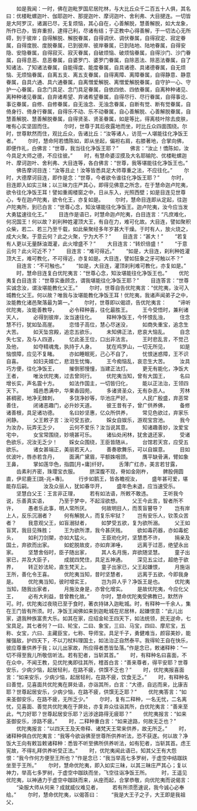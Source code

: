 <!-- { "loadSidebar": true } -->
　　如是我闻：一时，佛在迦毗罗国尼居陀林，与大比丘众千二百五十人俱，其名曰：优楼毗螺迦叶、伽耶迦叶、那提迦叶、摩诃迦叶、舍利弗、大目揵连。一切皆是大阿罗汉，诸漏已尽，无复烦恼，其心自在，心善解脱，慧善解脱，如大龙象，所作已办，皆弃重担，逮得己利，尽诸有结；于正教中心得善解，于一切法心无所碍，到于彼岸；自得解脱、解脱眷属，自得调伏、调伏眷属，自得寂定、寂定眷属，自得度脱、度脱眷属，已到彼岸、彼岸眷属，已到陆地、陆地眷属，自得安隐、安隐眷属，自得寂灭、寂灭眷属，自破烦恼、破烦恼眷属，自得沙门、沙门眷属，自得息恶、息恶眷属，自婆罗门、婆罗门眷属，自除恶法、除恶法眷属，自了知诸法、了知诸法眷属，自能得度、能度眷属，自具诸德、具诸德眷属，自无烦恼、无烦恼眷属，自离五支、离五支眷属，自得离障、离障眷属，自得静意、静意眷属，自具六通、具六通眷属，自离憎爱解脱、离憎爱解脱眷属，自守护一心、守护一心眷属，自念门具足、念门具足眷属，自依四依、四依眷属，自离种种诸见、离种种诸见眷属，自弃诸希望、弃诸希望眷属，自得尽行、尽行眷属，自得事讫、事讫眷属，自修、自修眷属，自无浊念、无浊念眷属，自断有觉、断有觉眷属，自倚身行、倚身行眷属，自得乐不动、乐不动眷属，自心善解脱、心善解脱眷属，自慧善解脱、慧善解脱眷属，自得贤圣、贤圣眷属，如是等比，得离枝叶除去皮肤，唯有心实坚固而住。
　　尔时，世尊于其后夜露地而坐，时比丘众四面围绕。尔时，世尊默然而住，观比丘众，告诸比丘：“汝等诸人，访觅一人堪能往化净饭王者。”
　　尔时，慧命阿若憍陈如，即从坐起，偏袒右肩，右膝著地，合掌向佛，即便作礼，白佛言：“世尊，我当往化净饭王耶？”
　　佛言：“汝止！憍陈如，汝今具足大师之德，不应往彼。”
　　时，有慧命婆涩摸及大名耶输陀、优楼毗螺迦叶、摩诃迦叶、舍利弗、大目连等，各白佛言：“世尊，我等堪能往化净饭王也。”
　　佛告摩诃目连：“汝等且止！汝等皆悉具足大师尊重之法，不应往化。”
　　尔时，大德摩诃目连，即作是念：“世尊，今者欲令谁往化净饭王耶？”
　　尔时，目连即入如实三昧；以三昧力庄严其心，即得见佛意之所念，在于慧命迦卢陀夷，欲令往化净饭王耳！譬如重阁楼窗之中，日从东入，光照西壁；如是目连见世尊心，专在迦卢陀夷，欲令化王，亦复如是。
　　尔时，慧命目连即从定起，往迦卢陀夷所，到已白言：“世尊心念，知汝堪能往化净饭王。迦卢陀夷，汝今应当发大勇猛速往化王。”
　　目连作是语已，时慧命迦卢陀夷，白目连言：“凡庶难化，何况国王！何以故？刹利种姓灌顶大王，有自在力，难可化故。大目连，譬如聚积众柴，若二、若三乃至千载，如此柴聚经多年岁甚大干燥。于时有人，放火烧之，成大火聚。于意云何？此之火聚，宁为大不？”
　　目连言：“甚大！”
　　“若复有人更以无量酥油溉灌，此火增盛不？”
　　大目连言：“转炽倍盛！”
　　“于意云何？此火可近不？”
　　目连言：“难可得近。”
　　“如是，大目连，刹利种姓灌顶大王，难可教化，不可得近，亦复如是。大目连，譬如狂象之牙可触以不？”
　　目连言：“不可触也。”
　　“如是，大目连，灌顶刹利难可教化，亦复如是。”
　　时，慧命目连复白优陀夷言：“世尊心念，知汝堪能往化净饭王也。”
　　优陀夷复白目连言：“世尊实垂顾念，谓我堪能往化净饭王耶？”
　　目连答言：“世尊实诚念汝，谓汝堪能教化父王。”
　　尔时，世尊自告优陀夷言：“优陀夷，汝可入城教化父王。何以故？唯我与汝堪能教化净饭王耳！优陀夷，我诸声闻弟子之中，汝能教化诸邑聚落最为第一。”
　　尔时，世尊即以偈颂，告优陀夷言：
　　“谛听优陀夷，汝能善教导，
　　必令释种喜，往化最胜王。
　　王今受悟时，兼利诸天人，
　　必得到彼岸，汝当速往化。
　　释种净饭王，今怀恨乱浊，
　　住念慧不行，犹如坠高崖。
　　恋惜子高位，慧心尽迷没，
　　如商失重宝，追念生大苦。
　　如天坠宫殿，追恋五欲乐，
　　未知佛正法，悲哀大恼乱。
　　自念失七宝，及与人四道，
　　忆此圣王位，口出非法言。
　　王时悲乱言，不觉己及他，
　　如夺精魂鬼，执持于人身。
　　犹在鸡罗山，一切无所见，
　　如是恼恨障，应见不复睹。
　　亦如睡眠死，己心不自了，
　　忧恨迷惑障，王不识自喜。
　　如妇夫婿亡，悲泪生忧悔，
　　王今痴恼乱，哀恋生大苦。
　　汝具巧方便，往化净饭王，
　　摧倒邪慢憧，当建正法灯。
　　更无有能化，净饭大王者，
　　唯汝优陀夷，过去曾同行。
　　优陀夷当知，曾有大国王，
　　名曰增长实，声名震十方。
　　如法作国主，一切皆归化，
　　能以正法治，王领四天下。
　　城邑悉满中，华果香园苑，
　　多诸贤圣众，无有杂恶人。
　　芳林甚稠密，地净无棘刺，
　　多饶净妙等，华池庄严好。
　　人民广殷盛，弃恶常善住，
　　闭诸恶趣门，必升妙天道。
　　彼王昔有子，曾广供养佛，
　　备修诸善根，具足诸功德。
　　名曰妙坚惠，亿众所供养，
　　常见色欲过，弃家乐闲静。
　　父王敕子言：汝可受五欲，
　　婇女自娱乐，游观宝宫池。
　　我今为汝办，玩弄无乏少，
　　云何不爱乐？汝当说其意。
　　知诸趣善妙，汝爱宝宅中，
　　女宝常围绕，妙境甚可乐。
　　诸仙处闲林，犹舍退还家，
　　受诸色欲乐，况汝无乏少！
　　婇女众围绕，王臣皆随从，
　　台馆若天宫，应受五欲乐。
　　诸女甚端正，美丽若天人，
　　善奏歌舞乐，可以自娱意。
　　目如优波叶，唇赤若含丹，
　　面满广黛眉，平额姝咽颈。
　　膺平缺骨满，臂如象王鼻，
　　掌如莲华色，指圆[月+庸]纤好。
　　舌薄广红赤，美言若甘露，
　　齿素利齐密，珠璎宝衣服。
　　脐深腹不现，脊如金刚杵，
　　髀股佣圆直，伊尼鹿王[跳-兆+專]。
　　行步如鹅王，皆各瞻视汝，
　　盛年甚可爱，堪能存后嗣。
　　汝及众丽人，犹如春华开，
　　盛年色未退，应当速受乐。
　　坚慧白父王：王言非正理，
　　若有如法语，所敕不敢违。
　　王听我今说，乐善真实语，
　　乃至于梦中，不起淫欲想。
　　父王今此言，智者所不许，
　　愚者乐此事，明人常所厌。
　　何故明目人，而羡盲瞽导？
　　岂有岸上人，反乐沉溺者？
　　何有解脱人，而复乐牢狱？
　　岂有安乐人，钦羡众苦者？
　　我意观父王，如盲溺狱者，
　　如梦受五欲，复为欲所溺。
　　父王如盲冥，我目见殊胜；
　　王为欲所漂，我今甚厌贱。
　　欲如毒药器，亦如毒蛇头，
　　如利刀剑槊，亦如大猛火。
　　王臣劝化时，坚慧悉不许，
　　捐亲及国土，弃欲而出家。
　　如蛇脱故皮，亦如弃涕唾，
　　远离于过恶，绝望永出家。
　　坚慧舍俗时，臣子随出家，
　　其人名月施，弃欲随坚慧。
　　童子出家已，并及大臣子，
　　成就四梵住，具足五神通。
　　深见五尘过，超绝于欲界，
　　转正妙法轮，直生梵天上。
　　童子出家已，父王起嫌恨，
　　月施诣王所，善化令王喜。
　　优陀夷当知，昔时坚慧者，
　　远离于五欲，今即我身是。
　　优陀夷当知，彼时增实王，
　　岂为异人乎？净饭王是也。
　　优陀夷当知，随我出家者，
　　月施汝身是，亦曾化增实。
　　是故优陀夷，今应化父王，
　　必有大利益，昔曾教化故。”
　　尔时，慧命优陀夷受佛教已，默然许可。时，优陀夷过夜晓已至于食时，著衣持钵入迦毗城。时，有释种一千余人，集在王门皆有所须。时，净饭王闻佛如来到迦毗城在尼居林，起嫌恨意：“此儿出家，退我种族富贵大乐。如其在家，应绍金轮王四天下，如法统领，民无逆命，七宝具足。其七者何？一曰、轮宝，二曰、象宝，三曰、马宝，四曰、摩尼宝，五称、女宝，六曰、主藏臣宝，七称、导师宝。具足千子，勇健难当，颜容美妙，能摧强敌，护四天下，不以刀杖料理国土，如法治正自然泰平。我得轮王自在快乐，彼应尊重供养于我；以儿出家故，所应得者悉皆坠落。”作是念已，敕诸释种：“一切不得至我儿所敬信听法。若有犯者，当斩其首。”
　　时，有释种名曰喜面，不在众中，不闻王教，见优陀夷即往其所，稽首白言：“善来尊者，得平安耶？世尊安乐，少病少恼，起居轻利，在路不疲，供馔不乏也？”
　　时，优陀夷报喜面言：“如来安乐，少病少恼，起居轻利，在路不疲，饮食无乏。”
　　时，有释种名曰善觉，见喜面共优陀夷在屏处语，亦诣其所，白言：“大德，自远而来，比康吉耶？世尊起居安乐，少病少恼，在路不疲，供馔无乏耶？”
　　优陀夷答言：“如来圣御安乐，在路不疲，无所乏少。”
　　尔时，复有二释种，一名无忧，二名离忧，见喜面、善觉共优陀夷在于屏处，亦复弃众往诣其所，白优陀夷言：“善来至此，气力好耶？世尊起居安乐耶？远涉途路得无疲耶？”
　　优陀夷报言：“如来圣御安乐，涉路不疲。”
　　时，二释种重白言：“如来途路，何故无乏也？”
　　优陀夷报言：“以四天王及天帝释、诸梵天王常来供养，故无所乏。”
　　时，诸释种俱白优陀夷言：“我等今欲诣佛至世尊所供养听法，恐不获遂。何以故？净饭大王向有敕旨敕诸释种：悉皆不听至佛所供养听法，如有犯者，当斩其首。虑王宪故，不得礼拜供养听受正法。”
　　时，优陀夷闻此语已，知其父王有大怨恨：“我今作何方便至王所也？”作是念已：“我当举高七多罗树，于虚空中结跏趺坐至于王所。”
　　尔时，慧命优陀夷，即入如实三昧，以其三昧庄严其心；复以神力，举高七多罗树，于虚空中跏趺而坐，飞空往诣净饭王所。
　　时，王遥见优陀夷，以神通力于虚空中跏趺而来，从座而起，合掌恭敬，向优陀夷而说偈言：
　　“染服大师从何来？成就威仪难见者，
　　若有所须愿速说，我今诚心必奉给。”
　　尔时，慧命优陀夷，以偈答曰：
　　“我是大王子之子，大王即是我祖父，
